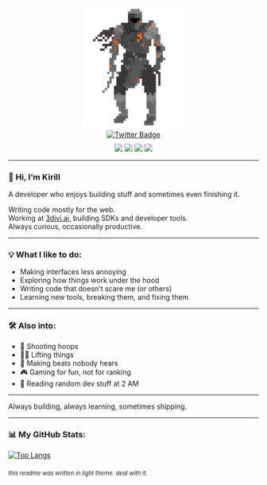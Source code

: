 <div id="header" align="center">
  <img src="./knight.gif" width="200"/>
  
  <div id="badges">
    <a href="https://twitter.com/kirillpuzanov">
      <img src="https://img.shields.io/twitter/follow/:kirillpuzanov" alt="Twitter Badge"/>
    </a>
  </div>

<div style="margin-top: 10px;">
    <img src="https://img.shields.io/badge/Light_Theme-Enjoyer-fff?style=flat-square&logo=visualstudiocode&logoColor=blue" />
    <img src="https://img.shields.io/badge/Building-for_the_Web-blue?style=flat-square&logo=webcomponents.org&logoColor=white" />
    <img src="https://img.shields.io/badge/Always-Learning-green?style=flat-square&logo=bookstack&logoColor=white" />
    <img src="https://img.shields.io/badge/Work-in_Progress-yellow?style=flat-square&logo=git&logoColor=black" />
</div>
</div>

---

### 👋 Hi, I’m Kirill

A developer who enjoys building stuff and sometimes even finishing it.

Writing code mostly for the web.  
Working at [3divi.ai](https://3divi.ai), building SDKs and developer tools.  
Always curious, occasionally productive.

---

### 💡 What I like to do:
- Making interfaces less annoying  
- Exploring how things work under the hood  
- Writing code that doesn't scare me (or others)  
- Learning new tools, breaking them, and fixing them  

---

### 🛠️ Also into:
- 🏀 Shooting hoops  
- 🏋️‍♂️ Lifting things  
- 🎵 Making beats nobody hears  
- 🎮 Gaming for fun, not for ranking  
- 📖 Reading random dev stuff at 2 AM  

---

Always building, always learning, sometimes shipping.

---

### 📊 My GitHub Stats:
[![Top Langs](https://github-readme-stats.vercel.app/api/top-langs/?username=puzanovkirill&layout=compact&theme=transparent)](https://github.com/anuraghazra/github-readme-stats)

<sub><i>this readme was written in light theme. deal with it.</i></sub>
